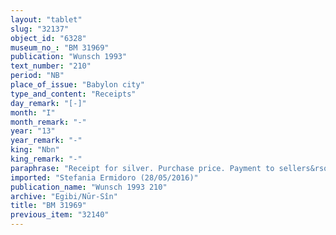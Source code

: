 ```yaml
---
layout: "tablet"
slug: "32137"
object_id: "6328"
museum_no_: "BM 31969"
publication: "Wunsch 1993"
text_number: "210"
period: "NB"
place_of_issue: "Babylon city"
type_and_content: "Receipts"
day_remark: "[-]"
month: "I"
month_remark: "-"
year: "13"
year_remark: "-"
king: "Nbn"
king_remark: "-"
paraphrase: "Receipt for silver. Purchase price. Payment to sellers&rsquo; creditor.<br /> <strong>fA1</strong>, <strong>A2</strong> and <strong>A3</strong> sold their slave (<strong>D</strong>) to <strong>B</strong> for 1 m 10 shekels of silver, their exact price (<em>&scaron;īm harī</em><em>ṣ</em>). They receive only part of the purchase price because the other part is used to pay off one of their debts. Accordingly, <strong>C</strong>, the creditor, receives (<em>mah</em><em>ā</em><em>ru</em>) a broken amount of shekels in payment for his claim (<em>kum ra&scaron;</em><em>&ucirc;tu</em>) against the sellers. <strong>A2</strong> and <strong>A3</strong> <em>receive</em> (<em>mah</em><em>ā</em><em>ru</em>) x+9 shekels; and <strong>fA1</strong> and &hellip;. [broken off] receive (<em>eṭ</em><em>ē</em><em>ru</em>) the rest of the purchase price (amount is broken) from &nbsp;the buyer. Names of 2 witnesses and the scribe.<br /> &nbsp;<br /> f<strong>A1</strong> = fHibuṣu/Nab&ucirc;-kāṣir//Malāhu; <strong>A2</strong> = Nab&ucirc;-apla-iddin; <strong>A3</strong> = Rēmūt-Bēl/Nab&ucirc;-mu&scaron;ētiq-udd&ecirc;//Damqa; <strong>B </strong>= Itti-Marduk-balāṭu/Nab&ucirc;-ahhē-iddin//Egibi; <strong>C </strong>= Iddin-Marduk/Iqī&scaron;āya//Nūr-S&icirc;n; <strong>D </strong>= Ina-ṣilli-Bēl, slave of sellers."
imported: "Stefania Ermidoro (28/05/2016)"
publication_name: "Wunsch 1993 210"
archive: "Egibi/Nūr-Sîn"
title: "BM 31969"
previous_item: "32140"
---
```

